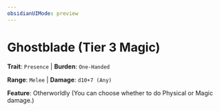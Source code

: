 ```yaml
---
obsidianUIMode: preview
---
```

# Ghostblade (Tier 3 Magic)

**Trait**: `Presence` | **Burden**: `One-Handed`

**Range**: `Melee` | **Damage**: `d10+7 (Any)`

**Feature**: Otherworldly (You can choose whether to do Physical or Magic damage.)